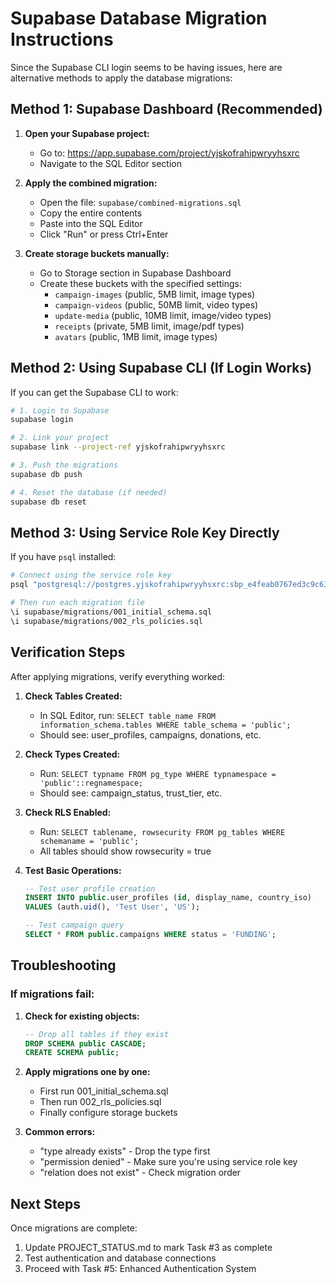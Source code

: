 # Supabase Database Migration Instructions

Since the Supabase CLI login seems to be having issues, here are alternative methods to apply the database migrations:

## Method 1: Supabase Dashboard (Recommended)

1. **Open your Supabase project:**
   - Go to: https://app.supabase.com/project/yjskofrahipwryyhsxrc
   - Navigate to the SQL Editor section

2. **Apply the combined migration:**
   - Open the file: `supabase/combined-migrations.sql`
   - Copy the entire contents
   - Paste into the SQL Editor
   - Click "Run" or press Ctrl+Enter

3. **Create storage buckets manually:**
   - Go to Storage section in Supabase Dashboard
   - Create these buckets with the specified settings:
     - `campaign-images` (public, 5MB limit, image types)
     - `campaign-videos` (public, 50MB limit, video types)
     - `update-media` (public, 10MB limit, image/video types)
     - `receipts` (private, 5MB limit, image/pdf types)
     - `avatars` (public, 1MB limit, image types)

## Method 2: Using Supabase CLI (If Login Works)

If you can get the Supabase CLI to work:

```bash
# 1. Login to Supabase
supabase login

# 2. Link your project
supabase link --project-ref yjskofrahipwryyhsxrc

# 3. Push the migrations
supabase db push

# 4. Reset the database (if needed)
supabase db reset
```

## Method 3: Using Service Role Key Directly

If you have `psql` installed:

```bash
# Connect using the service role key
psql "postgresql://postgres.yjskofrahipwryyhsxrc:sbp_e4feab0767ed3c9c635d8fb6179c5800cdb074ca@aws-0-eu-west-2.pooler.supabase.com:5432/postgres"

# Then run each migration file
\i supabase/migrations/001_initial_schema.sql
\i supabase/migrations/002_rls_policies.sql
```

## Verification Steps

After applying migrations, verify everything worked:

1. **Check Tables Created:**
   - In SQL Editor, run: `SELECT table_name FROM information_schema.tables WHERE table_schema = 'public';`
   - Should see: user_profiles, campaigns, donations, etc.

2. **Check Types Created:**
   - Run: `SELECT typname FROM pg_type WHERE typnamespace = 'public'::regnamespace;`
   - Should see: campaign_status, trust_tier, etc.

3. **Check RLS Enabled:**
   - Run: `SELECT tablename, rowsecurity FROM pg_tables WHERE schemaname = 'public';`
   - All tables should show rowsecurity = true

4. **Test Basic Operations:**
   ```sql
   -- Test user profile creation
   INSERT INTO public.user_profiles (id, display_name, country_iso) 
   VALUES (auth.uid(), 'Test User', 'US');
   
   -- Test campaign query
   SELECT * FROM public.campaigns WHERE status = 'FUNDING';
   ```

## Troubleshooting

### If migrations fail:

1. **Check for existing objects:**
   ```sql
   -- Drop all tables if they exist
   DROP SCHEMA public CASCADE;
   CREATE SCHEMA public;
   ```

2. **Apply migrations one by one:**
   - First run 001_initial_schema.sql
   - Then run 002_rls_policies.sql
   - Finally configure storage buckets

3. **Common errors:**
   - "type already exists" - Drop the type first
   - "permission denied" - Make sure you're using service role key
   - "relation does not exist" - Check migration order

## Next Steps

Once migrations are complete:
1. Update PROJECT_STATUS.md to mark Task #3 as complete
2. Test authentication and database connections
3. Proceed with Task #5: Enhanced Authentication System
